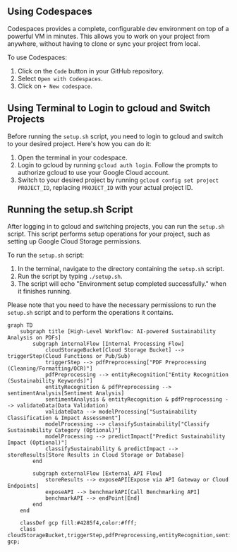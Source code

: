 ## Using Codespaces

Codespaces provides a complete, configurable dev environment on top of a powerful VM in minutes. This allows you to work on your project from anywhere, without having to clone or sync your project from local.

To use Codespaces:

1. Click on the `Code` button in your GitHub repository.
2. Select `Open with Codespaces`.
3. Click on `+ New codespace`.

## Using Terminal to Login to gcloud and Switch Projects

Before running the `setup.sh` script, you need to login to gcloud and switch to your desired project. Here's how you can do it:

1. Open the terminal in your codespace.
2. Login to gcloud by running `gcloud auth login`. Follow the prompts to authorize gcloud to use your Google Cloud account.
3. Switch to your desired project by running `gcloud config set project PROJECT_ID`, replacing `PROJECT_ID` with your actual project ID.

## Running the setup.sh Script

After logging in to gcloud and switching projects, you can run the `setup.sh` script. This script performs setup operations for your project, such as setting up Google Cloud Storage permissions.

To run the `setup.sh` script:

1. In the terminal, navigate to the directory containing the `setup.sh` script.
2. Run the script by typing `./setup.sh`.
3. The script will echo "Environment setup completed successfully." when it finishes running.

Please note that you need to have the necessary permissions to run the `setup.sh` script and to perform the operations it contains.

```mermaid
graph TD
    subgraph title [High-Level Workflow: AI-powered Sustainability Analysis on PDFs]
        subgraph internalFlow [Internal Processing Flow]
            cloudStorageBucket[Cloud Storage Bucket] --> triggerStep(Cloud Functions or Pub/Sub)
            triggerStep --> pdfPreprocessing["PDF Preprocessing (Cleaning/Formatting/OCR)"]
            pdfPreprocessing --> entityRecognition["Entity Recognition (Sustainability Keywords)"]
            entityRecognition & pdfPreprocessing --> sentimentAnalysis[Sentiment Analysis]
            sentimentAnalysis & entityRecognition & pdfPreprocessing --> validateData(Data Validation)
            validateData --> modelProcessing["Sustainability Classification & Impact Assessment"]
            modelProcessing --> classifySustainability["Classify Sustainability Category (Optional)"]
            modelProcessing --> predictImpact["Predict Sustainability Impact (Optional)"]
            classifySustainability & predictImpact --> storeResults[Store Results in Cloud Storage or Database]
        end

        subgraph externalFlow [External API Flow]
            storeResults --> exposeAPI[Expose via API Gateway or Cloud Endpoints]
            exposeAPI --> benchmarkAPI[Call Benchmarking API]
            benchmarkAPI --> endPoint[End]
        end
    end

    classDef gcp fill:#4285f4,color:#fff;
    class cloudStorageBucket,triggerStep,pdfPreprocessing,entityRecognition,sentimentAnalysis,modelProcessing,storeResults,exposeAPI,benchmarkAPI,validateData,classifySustainability,predictImpact gcp;
```
